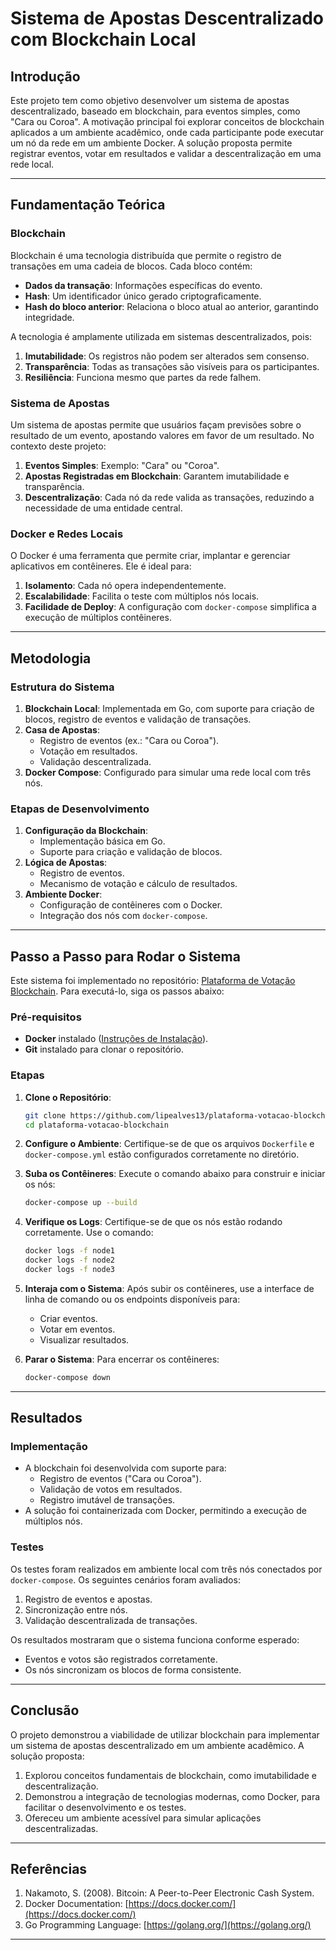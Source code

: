 # Sistema de Apostas Descentralizado com Blockchain Local

## Introdução

Este projeto tem como objetivo desenvolver um sistema de apostas descentralizado, baseado em blockchain, para eventos simples, como "Cara ou Coroa". A motivação principal foi explorar conceitos de blockchain aplicados a um ambiente acadêmico, onde cada participante pode executar um nó da rede em um ambiente Docker. A solução proposta permite registrar eventos, votar em resultados e validar a descentralização em uma rede local.

---

## Fundamentação Teórica

### Blockchain
Blockchain é uma tecnologia distribuída que permite o registro de transações em uma cadeia de blocos. Cada bloco contém:
- **Dados da transação**: Informações específicas do evento.
- **Hash**: Um identificador único gerado criptograficamente.
- **Hash do bloco anterior**: Relaciona o bloco atual ao anterior, garantindo integridade.

A tecnologia é amplamente utilizada em sistemas descentralizados, pois:
1. **Imutabilidade**: Os registros não podem ser alterados sem consenso.
2. **Transparência**: Todas as transações são visíveis para os participantes.
3. **Resiliência**: Funciona mesmo que partes da rede falhem.

### Sistema de Apostas
Um sistema de apostas permite que usuários façam previsões sobre o resultado de um evento, apostando valores em favor de um resultado. No contexto deste projeto:
1. **Eventos Simples**: Exemplo: "Cara" ou "Coroa".
2. **Apostas Registradas em Blockchain**: Garantem imutabilidade e transparência.
3. **Descentralização**: Cada nó da rede valida as transações, reduzindo a necessidade de uma entidade central.

### Docker e Redes Locais
O Docker é uma ferramenta que permite criar, implantar e gerenciar aplicativos em contêineres. Ele é ideal para:
1. **Isolamento**: Cada nó opera independentemente.
2. **Escalabilidade**: Facilita o teste com múltiplos nós locais.
3. **Facilidade de Deploy**: A configuração com `docker-compose` simplifica a execução de múltiplos contêineres.

---

## Metodologia

### Estrutura do Sistema
1. **Blockchain Local**: Implementada em Go, com suporte para criação de blocos, registro de eventos e validação de transações.
2. **Casa de Apostas**:
   - Registro de eventos (ex.: "Cara ou Coroa").
   - Votação em resultados.
   - Validação descentralizada.
3. **Docker Compose**: Configurado para simular uma rede local com três nós.

### Etapas de Desenvolvimento
1. **Configuração da Blockchain**:
   - Implementação básica em Go.
   - Suporte para criação e validação de blocos.
2. **Lógica de Apostas**:
   - Registro de eventos.
   - Mecanismo de votação e cálculo de resultados.
3. **Ambiente Docker**:
   - Configuração de contêineres com o Docker.
   - Integração dos nós com `docker-compose`.

---

## Passo a Passo para Rodar o Sistema

Este sistema foi implementado no repositório: [Plataforma de Votação Blockchain](https://github.com/lipealves13/plataforma-votacao-blockchain.git). Para executá-lo, siga os passos abaixo:

### Pré-requisitos
- **Docker** instalado ([Instruções de Instalação](https://docs.docker.com/get-docker/)).
- **Git** instalado para clonar o repositório.

### Etapas
1. **Clone o Repositório**:
   ```bash
   git clone https://github.com/lipealves13/plataforma-votacao-blockchain.git
   cd plataforma-votacao-blockchain
   ```

2. **Configure o Ambiente**:
   Certifique-se de que os arquivos `Dockerfile` e `docker-compose.yml` estão configurados corretamente no diretório.

3. **Suba os Contêineres**:
   Execute o comando abaixo para construir e iniciar os nós:
   ```bash
   docker-compose up --build
   ```

4. **Verifique os Logs**:
   Certifique-se de que os nós estão rodando corretamente. Use o comando:
   ```bash
   docker logs -f node1
   docker logs -f node2
   docker logs -f node3
   ```

5. **Interaja com o Sistema**:
   Após subir os contêineres, use a interface de linha de comando ou os endpoints disponíveis para:
   - Criar eventos.
   - Votar em eventos.
   - Visualizar resultados.

6. **Parar o Sistema**:
   Para encerrar os contêineres:
   ```bash
   docker-compose down
   ```

---

## Resultados

### Implementação
- A blockchain foi desenvolvida com suporte para:
  - Registro de eventos ("Cara ou Coroa").
  - Validação de votos em resultados.
  - Registro imutável de transações.
- A solução foi containerizada com Docker, permitindo a execução de múltiplos nós.

### Testes
Os testes foram realizados em ambiente local com três nós conectados por `docker-compose`. Os seguintes cenários foram avaliados:
1. Registro de eventos e apostas.
2. Sincronização entre nós.
3. Validação descentralizada de transações.

Os resultados mostraram que o sistema funciona conforme esperado:
- Eventos e votos são registrados corretamente.
- Os nós sincronizam os blocos de forma consistente.

---

## Conclusão

O projeto demonstrou a viabilidade de utilizar blockchain para implementar um sistema de apostas descentralizado em um ambiente acadêmico. A solução proposta:
1. Explorou conceitos fundamentais de blockchain, como imutabilidade e descentralização.
2. Demonstrou a integração de tecnologias modernas, como Docker, para facilitar o desenvolvimento e os testes.
3. Ofereceu um ambiente acessível para simular aplicações descentralizadas.

---

## Referências

1. Nakamoto, S. (2008). Bitcoin: A Peer-to-Peer Electronic Cash System.
2. Docker Documentation: [https://docs.docker.com/](https://docs.docker.com/)
3. Go Programming Language: [https://golang.org/](https://golang.org/)

---
